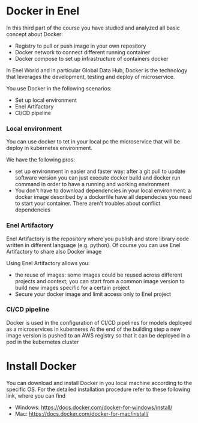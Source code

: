 # Docker in Enel

In this third part of the course you have studied and analyzed all basic concept about Docker:
- Registry to pull or push image in your own repository
- Docker network to connect different running container
- Docker compose to set up infrastructure of containers docker

In Enel World and in particular Global Data Hub, Docker is the technology that leverages the
development, testing and deploy of microservice.

You use Docker in the following scenarios:
- Set up local environment
- Enel Artifactory
- CI/CD pipeline

### Local environment
You can use docker to tet in your local pc the microservice that will be deploy in 
kubernetes environment.

We have the following pros:
- set up environment in easier and faster way: after a git pull to update
  software version you can just execute docker build and docker run command
  in order to have a running and working environment
- You don't have to download dependencies in your local environment: a docker image described
by a dockerfile have all dependecies you need to start your container. There aren't troubles about
  conflict dependencies

### Enel Artifactory
Enel Artifactory is the repository where you publish and store library code written in different
language (e.g. python). Of course you can use Enel Artifactory to share also Docker image

Using Enel Artifactory allows you:
- the reuse of images: some images could be reused across different projects and context; you can
start from a common image version to build new images specific for a certain project
- Secure your docker image and limit access only to Enel project

### CI/CD pipeline

Docker is used in the configuration of CI/CD pipelines for models deployed as a microservices
in kuberneres
At the end of the building step a new image version is pushed to an AWS registry 
so that it can be deployed in a pod in the kubernetes cluster


# Install Docker
You can download and install Docker in you local machine according to the specific OS.
For the detailed installation procedure refer to these following link, where you can find 
- Windows: https://docs.docker.com/docker-for-windows/install/
- Mac: https://docs.docker.com/docker-for-mac/install/